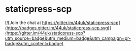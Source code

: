 # staticpress-scp

[![Join the chat at https://gitter.im/44uk/staticpress-scp](https://badges.gitter.im/44uk/staticpress-scp.svg)](https://gitter.im/44uk/staticpress-scp?utm_source=badge&utm_medium=badge&utm_campaign=pr-badge&utm_content=badge)